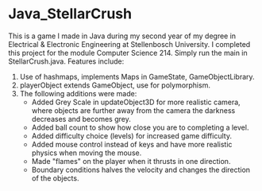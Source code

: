 # Java_StellarCrush
This is a game I made in Java during my second year of my degree in Electrical & Electronic Engineering at Stellenbosch University. I completed this project for the module Computer Science 214. Simply run the main in StellarCrush.java. Features include:

1) Use of hashmaps, implements Maps in GameState, GameObjectLibrary.
2) playerObject extends GameObject, use for polymorphism.
3) The following additions were made:
    - Added Grey Scale in updateObject3D for more realistic camera, where objects are further away from the camera the darkness decreases and becomes grey.
    - Added ball count to show how close you are to completing a level.
    - Added difficulty choice (levels) for increased game difficulty.
    - Added mouse control instead of keys and have more realistic physics when moving the mouse.
    - Made "flames" on the player when it thrusts in one direction.
    - Boundary conditions halves the velocity and changes the direction of the objects.
